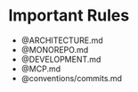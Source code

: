 # Important Rules

- @ARCHITECTURE.md
- @MONOREPO.md
- @DEVELOPMENT.md
- @MCP.md
- @conventions/commits.md
